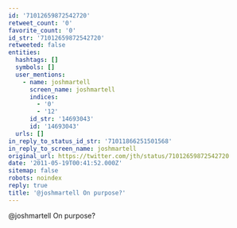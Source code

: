 ```yaml
---
id: '71012659872542720'
retweet_count: '0'
favorite_count: '0'
id_str: '71012659872542720'
retweeted: false
entities:
  hashtags: []
  symbols: []
  user_mentions:
    - name: joshmartell
      screen_name: joshmartell
      indices:
        - '0'
        - '12'
      id_str: '14693043'
      id: '14693043'
  urls: []
in_reply_to_status_id_str: '71011866251501568'
in_reply_to_screen_name: joshmartell
original_url: https://twitter.com/jth/status/71012659872542720
date: '2011-05-19T00:41:52.000Z'
sitemap: false
robots: noindex
reply: true
title: '@joshmartell On purpose?'
---
```


@joshmartell On purpose?